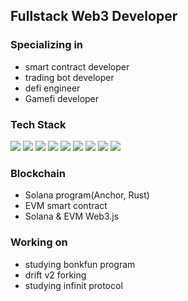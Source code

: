 
## Fullstack Web3 Developer

### Specializing in
- smart contract developer
- trading bot developer
- defi engineer
- Gamefi developer

### Tech Stack

<p>
  <img src="https://img.shields.io/badge/Rust-%23339933.svg?style=flat&logo=rust&logoColor=white" />
  <img src="https://img.shields.io/badge/Solidity-%23339933.svg?style=flat&logo=ethereum" />
  <img src="https://img.shields.io/badge/Golang-%23339933.svg?style=flat&logo=go" />
  <img src="https://img.shields.io/badge/.NET-%23339933.svg?style=flat&logo=dotnet" />
  <img src="https://img.shields.io/badge/Python-%23339933.svg?style=flat&logo=python&logoColor=white" />
  <img src="https://img.shields.io/badge/TypeScript-%23339933.svg?style=flat&logo=typescript&logoColor=white" />
  <img src="https://img.shields.io/badge/React-%23339933.svg?style=flat&logo=react&logoColor=%2361DAFB" />
  <img src="https://img.shields.io/badge/Node.js-%23339933.svg?style=flat&logo=node.js&logoColor=white" />
  <img src="https://img.shields.io/badge/Docker-%23339933.svg?style=flat&logo=docker&logoColor=white" />
</p>

### Blockchain 
- Solana program(Anchor, Rust)
- EVM smart contract
- Solana & EVM Web3.js

### Working on 
- studying bonkfun program
- drift v2 forking
- studying infinit protocol



